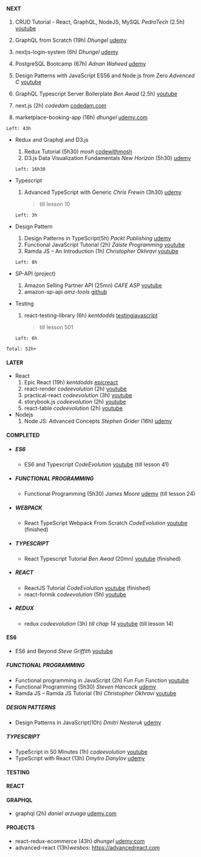 #### NEXT
1. CRUD Tutorial - React, GraphQL, NodeJS, MySQL _PedroTech_ (2.5h) [youtube](https://www.youtube.com/playlist?list=PLpPqplz6dKxXRJLbOLozaQCB5Py4CEpzS)
1. GraphQL from Scratch (19h) _Dhungel_ [udemy](https://www.udemy.com/course/graphql-react-node/)

1. nextjs-login-system (6h) _Dhungel_ [udemy](https://www.udemy.com/course/react-nextjs-firebase-nodejs-mongodb-authentication)
1. PostgreSQL Bootcamp (67h) _Adnan Waheed_ [udemy](https://www.udemy.com/course/postgresqlmasterclass/)
1. Design Patterns with JavaScript ES56 and Node js from Zero _Advenced C_ [youtube](https://www.youtube.com/playlist?list=PL6tEaVUU83w1hmBzhBj0k4Byj0a1m8eOb)
1. GraphQL Typescript Server Boilerplate _Ben Awad_ (2.5h) [youtube](https://www.youtube.com/playlist?list=PLN3n1USn4xlky9uj6wOhfsPez7KZOqm2V)
1. next.js (2h) _codedam_ [codedam.com](https://codedamn.com/learn/nextjs-fundamentals)
1. marketplace-booking-app (16h) _dhungel_
   [udemy.com](https://www.udemy.com/course/react-node-mern-marketplace/learn/lecture/24585590)

```
Left: 43h
```

- Redux and Graphql and D3.js
  1. Redux Tutorial (5h30) _mosh_ [codewithmosh](https://codewithmosh.com/courses)
  1. D3.js Data Visualization Fundamentals _New Horizon_ (5h30)
     [udemy](https://www.udemy.com/course/d3jsbasics/learn/lecture/)
  ```
  Left: 16h30
  ```
- Typescript

  1. Advanced TypeScript with Generic _Chris Frewin_ (3h30)
     [udemy](https://www.udemy.com/course/advanced-typescript-generic-search-sorting-and-filtering/learn/lecture)
     > till lesson 10

  ```
  Left: 3h
  ```

- Design Pattern
  1. Design Patterns in TypeScript(5h) _Packt Publishing_
     [udemy](https://www.udemy.com/course/design-patterns-in-typescript)
  1. Functional JavaScript Tutorial (2h) _Zaiste Programming_
     [youtube](https://www.youtube.com/watch?v=M4EyBg1dgas&list=PLhXZp00uXBk4ejkUZiDnv3R0AERA7Z4xp)
  1. Ramda JS – An Introduction (1h) _Christopher Okhravi_ [youtube](https://www.youtube.com/watch?v=AINnOyUVEyI)
  ```
  Left: 8h
  ```
- SP-API (project)
  1. Amazon Selling Partner API (25mn) _CAFE ASP_
     [youtube](https://www.youtube.com/watch?v=5clKZvJdPk8&list=PLQtltmDy4GfWXYS5k2KBJj2gfWOJQgjKf)
  1. amazon-sp-api _amz-tools_ [github](https://github.com/amz-tools/amazon-sp-api)
- Testing
  1. react-testing-library (6h) _kentdodds_ [testingjavascript](https://testingjavascript.com)
     > till lesson 501
  ```
  Left: 6h
  ```

```
Total: 52h+
```

#### LATER

- React
  1. Epic React (19h) _kentdodds_ [epicreact](https://epicreact.dev)
  1. react-render _codeevolution_ (2h)
     [youtube](https://www.youtube.com/watch?v=YP2f-ErXG_M&list=PLC3y8-rFHvwg7czgqpQIBEAHn8D6l530t)
  1. practical-react _codeevolution_ (3h)
     [youtube](https://www.youtube.com/watch?v=LZhwNGpiTEI&list=PLC3y8-rFHvwhAh1ypBvcZLDO6I7QTY5CM)
  1. storybook.js _codeevolution_ (2h)
     [youtube](https://www.youtube.com/watch?v=BySFuXgG-ow&list=PLC3y8-rFHvwhC-j3x3t9la8-GQJGViDQk)
  1. react-table _codeevolution_ (2h)
     [youtube](https://www.youtube.com/watch?v=YwP4NAZGskg&list=PLC3y8-rFHvwgWTSrDiwmUsl4ZvipOw9Cz)
- Nodejs
  1. Node JS: Advanced Concepts _Stephen Grider_ (16h)
     [udemy](https://www.udemy.com/course/advanced-node-for-developers)

#### COMPLETED

- ##### ES6
  - ES6 and Typescript _CodeEvolution_
    [youtube](https://www.youtube.com/watch?v=fa0FEqm9_dc&list=PLC3y8-rFHvwhI0V5mE9Vu6Nm-nap8EcjV&index=41) (till
    lesson 41)
- ##### FUNCTIONAL PROGRAMMING
  - Functional Programming (5h30) _James Moore_
    [udemy](https://www.udemy.com/course/functional-programming-for-beginners-with-javascript/learn) (till lesson 24)
- ##### WEBPACK
  - React TypeScript Webpack From Scratch _CodeEvolution_
    [youtube](HTTPS://WWw.youtube.com/watch?v=8b0OfT0vBsU&list=PLC3y8-rFHvwiWPS2RO3BKotLRfgg_8WEo) (finished)
- ##### TYPESCRIPT
  - React Typescript Tutorial _Ben Awad_ (20mn) [youtube](https://www.youtube.com/watch?v=Z5iWr6Srsj8) (finished)
- ##### REACT
  - ReactJS Tutorial _CodeEvolution_
    [youtube](https://www.youtube.com/watch?v=QFaFIcGhPoM&list=PLC3y8-rFHvwgg3vaYJgHGnModB54rxOk3) (finished)
  - react-formik _codeevolution_ (5h) [youtube](https://www.youtube.com/watch?v=a94FOvaBomQ&list=PLC3y8-rFHvwiPmFbtzEWjESkqBVDbdgGu)

- ##### REDUX
  - redux _codeevolution_ (3h) _till chap 14_
    [youtube](https://www.youtube.com/watch?v=yGyj0mSfVuk&list=PLC3y8-rFHvwheJHvseC3I0HuYI2f46oAK) (till lesson 14)

#### ES6

- ES6 and Beyond _Steve Griffith_
  [youtube](https://www.youtube.com/watch?v=2v4bulVra-w&list=PLyuRouwmQCjn-qjhte3RqlpjkcdvYZykP)

##### FUNCTIONAL PROGRAMMING

- Functional programming in JavaScript (2h) _Fun Fun Function_
  [youtube](https://www.youtube.com/watch?v=BMUiFMZr7vk&list=PL0zVEGEvSaeEd9hlmCXrk5yUyqUag-n84)
- Functional Programming (5h30) _Steven Hancock_
  [udemy](https://www.udemy.com/course/functional-programming-in-javascript-a-practical-guide/learn)
- Ramda JS – Ramda JS Tutorial (1h) _Christopher Okhravi_
  [youtube](https://www.youtube.com/playlist?list=PLrhzvIcii6GMeyUfpn-o5xVCH3_UykrzI)

##### DESIGN PATTERNS

- Design Patterns in JavaScript(10h) _Dmitri Nesteruk_
  [udemy](https://www.udemy.com/course/design-patterns-javascript/learn/lecture)

##### TYPESCRIPT

- TypeScript in 50 Minutes (1h) _codeevolution_ [youtube](https://www.youtube.com/watch?v=WBPrJSw7yQA)
- TypeScript with React (13h) _Dmytro Danylov_ [udemy](https://www.udemy.com/course/react-with-typescript/learn/lecture)

#### TESTING

#### REACT

#### GRAPHQL

- graphql (2h) _daniel arzuaga_ [udemy.com](https://www.udemy.com/course/graph-ql)

#### PROJECTS

- react-redux-ecommerce (43h) _dhungel_ [udemy.com](https://www.udemy.com/course/react-redux-ecommerce)
- advanced-react (13h)_wesbos_: https://advancedreact.com
